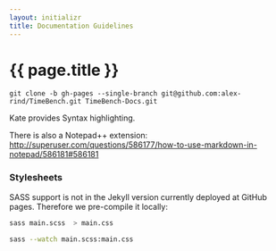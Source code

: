 ```yaml
---
layout: initializr
title: Documentation Guidelines
---
```


# {{ page.title }}

`git clone -b gh-pages --single-branch git@github.com:alex-rind/TimeBench.git TimeBench-Docs.git`

Kate provides Syntax highlighting.

There is also a Notepad++ extension: <http://superuser.com/questions/586177/how-to-use-markdown-in-notepad/586181#586181>

### Stylesheets

SASS support is not in the Jekyll version currently deployed at GitHub pages.
Therefore we pre-compile it locally:

~~~ bash
sass main.scss  > main.css

sass --watch main.scss:main.css
~~~
